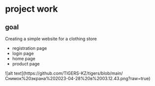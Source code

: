 # project work
## goal
Creating a simple website for a clothing store
<ul>
  <li>registration page</li>
  <li>login page</li>
  <li>home page</li>
  <li>product page</li>
</ul>
![alt text](https://github.com/TIGERS-KZ/tigers/blob/main/Снимок%20экрана%202023-04-28%20в%2003.12.43.png?raw=true)
